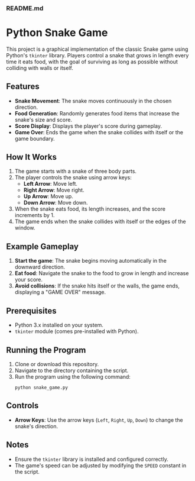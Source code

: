 ### README.md  

# Python Snake Game  

This project is a graphical implementation of the classic Snake game using Python's `tkinter` library. Players control a snake that grows in length every time it eats food, with the goal of surviving as long as possible without colliding with walls or itself.  

## Features  
- **Snake Movement**: The snake moves continuously in the chosen direction.  
- **Food Generation**: Randomly generates food items that increase the snake's size and score.  
- **Score Display**: Displays the player's score during gameplay.  
- **Game Over**: Ends the game when the snake collides with itself or the game boundary.  

## How It Works  
1. The game starts with a snake of three body parts.  
2. The player controls the snake using arrow keys:  
   - **Left Arrow**: Move left.  
   - **Right Arrow**: Move right.  
   - **Up Arrow**: Move up.  
   - **Down Arrow**: Move down.  
3. When the snake eats food, its length increases, and the score increments by 1.  
4. The game ends when the snake collides with itself or the edges of the window.  

## Example Gameplay  
1. **Start the game**: The snake begins moving automatically in the downward direction.  
2. **Eat food**: Navigate the snake to the food to grow in length and increase your score.  
3. **Avoid collisions**: If the snake hits itself or the walls, the game ends, displaying a "GAME OVER" message.  

## Prerequisites  
- Python 3.x installed on your system.  
- `tkinter` module (comes pre-installed with Python).  

## Running the Program  
1. Clone or download this repository.  
2. Navigate to the directory containing the script.  
3. Run the program using the following command:  
   ```
   python snake_game.py  
   ```  

## Controls  
- **Arrow Keys**: Use the arrow keys (`Left`, `Right`, `Up`, `Down`) to change the snake's direction.  

## Notes  
- Ensure the `tkinter` library is installed and configured correctly.  
- The game's speed can be adjusted by modifying the `SPEED` constant in the script.  

